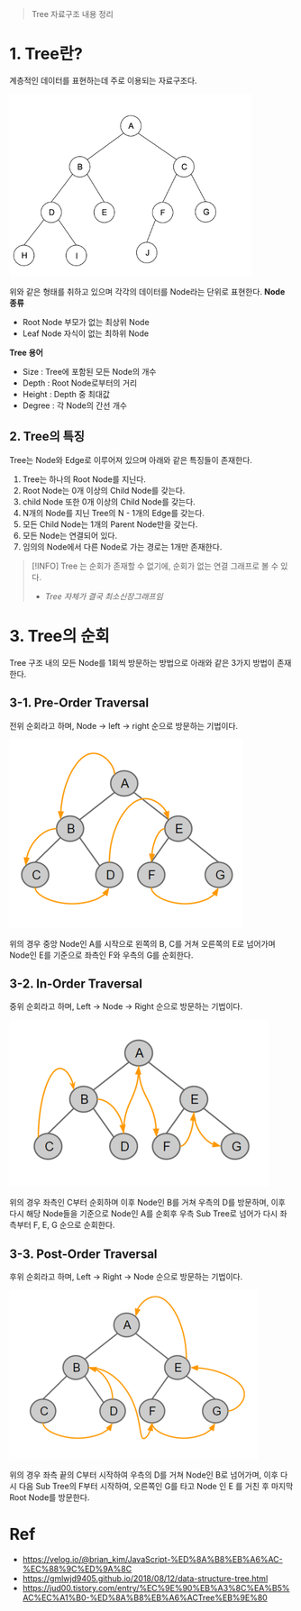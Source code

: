 > Tree 자료구조 내용 정리
# 1. Tree란?
계층적인 데이터를 표현하는데 주로 이용되는 자료구조다.

![](images/Pasted%20image%2020231218193252.png)

위와 같은 형태를 취하고 있으며 각각의 데이터를 Node라는 단위로 표현한다.
**Node 종류**
- Root Node
	부모가 없는 최상위 Node
- Leaf Node
	자식이 없는 최하위 Node

**Tree 용어**
- Size : Tree에 포함된 모든 Node의 개수
- Depth : Root Node로부터의 거리
- Height : Depth 중 최대값
- Degree : 각 Node의 간선 개수
## 2. Tree의 특징
Tree는 Node와 Edge로 이루어져 있으며 아래와 같은 특징들이 존재한다.
1. Tree는 하나의 Root Node를 지닌다.
2. Root Node는 0개 이상의 Child Node를 갖는다.
3. child Node 또한 0개 이상의 Child Node를 갖는다.
4. N개의 Node를 지닌 Tree의 N - 1개의 Edge를 갖는다.
5. 모든 Child Node는 1개의 Parent Node만을 갖는다.
6. 모든 Node는 연결되어 있다.
7. 임의의 Node에서 다른 Node로 가는 경로는 1개만 존재한다.
>[!INFO]
>Tree 는 순회가 존재할 수 없기에, 순회가 없는 연결 그래프로 볼 수 있다.
> - *Tree 자체가 결국 최소신장그래프임*
# 3. Tree의 순회
Tree 구조 내의 모든 Node를 1회씩 방문하는 방법으로 아래와 같은 3가지 방법이 존재한다.
## 3-1. Pre-Order Traversal
전위 순회라고 하며, Node -> left -> right 순으로 방문하는 기법이다.

![](images/Pasted%20image%2020231218194827.png)

위의 경우 중앙 Node인 A를 시작으로 왼쪽의 B, C를 거쳐 오른쪽의 E로 넘어가며 Node인 E를 기준으로 좌측인 F와 우측의 G를 순회한다.
## 3-2. In-Order Traversal
중위 순회라고 하며, Left -> Node -> Right 순으로 방문하는 기법이다.

![](images/Pasted%20image%2020231218195548.png)

위의 경우 좌측인 C부터 순회하며 이후 Node인 B를 거쳐 우측의 D를 방문하며, 이후 다시 해당 Node들을 기준으로 Node인 A를 순회후 우측 Sub Tree로 넘어가 다시 좌측부터 F, E, G 순으로 순회한다.
## 3-3. Post-Order Traversal
후위 순회라고 하며, Left -> Right -> Node 순으로 방문하는 기법이다.

![](images/Pasted%20image%2020231218195157.png)

위의 경우 좌측 끝의 C부터 시작하여 우측의 D를 거쳐 Node인 B로 넘어가며, 이후 다시 다음 Sub Tree의 F부터 시작하여, 오른쪽인 G를 타고 Node 인 E 를 거친 후 마지막 Root Node를 방문한다.

# Ref
- https://velog.io/@brian_kim/JavaScript-%ED%8A%B8%EB%A6%AC-%EC%88%9C%ED%9A%8C
- https://gmlwjd9405.github.io/2018/08/12/data-structure-tree.html
- https://jud00.tistory.com/entry/%EC%9E%90%EB%A3%8C%EA%B5%AC%EC%A1%B0-%ED%8A%B8%EB%A6%ACTree%EB%9E%80